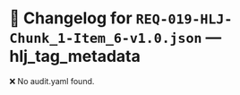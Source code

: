 # 📝 Changelog for `REQ-019-HLJ-Chunk_1-Item_6-v1.0.json` — **hlj_tag_metadata**

❌ No audit.yaml found.
